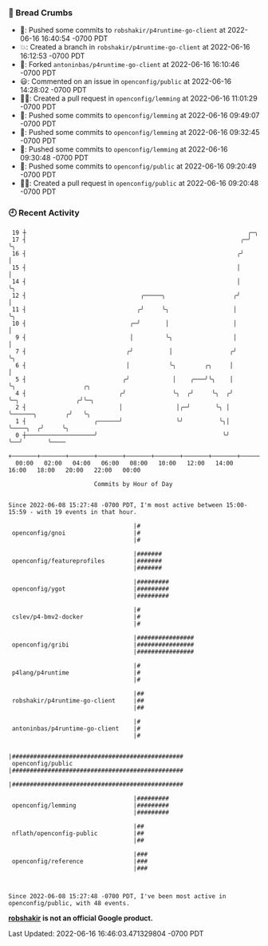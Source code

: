 ### 🍞 Bread Crumbs

 * 🚢: Pushed some commits to `robshakir/p4runtime-go-client` at 2022-06-16 16:40:54 -0700 PDT
 * 💥: Created a branch in `robshakir/p4runtime-go-client` at 2022-06-16 16:12:53 -0700 PDT
 * 🍴: Forked `antoninbas/p4runtime-go-client` at 2022-06-16 16:10:46 -0700 PDT
 * 😃: Commented on an issue in `openconfig/public` at 2022-06-16 14:28:02 -0700 PDT
 * ✍🏼: Created a pull request in `openconfig/lemming` at 2022-06-16 11:01:29 -0700 PDT
 * 🚢: Pushed some commits to `openconfig/lemming` at 2022-06-16 09:49:07 -0700 PDT
 * 🚢: Pushed some commits to `openconfig/lemming` at 2022-06-16 09:32:45 -0700 PDT
 * 🚢: Pushed some commits to `openconfig/lemming` at 2022-06-16 09:30:48 -0700 PDT
 * 🚢: Pushed some commits to `openconfig/public` at 2022-06-16 09:20:49 -0700 PDT
 * ✍🏼: Created a pull request in `openconfig/public` at 2022-06-16 09:20:48 -0700 PDT

### 🕘 Recent Activity
```
 19 ┼                                                              ╭─╮
 17 ┤                                                            ╭─╯ ╰╮
 16 ┤                                                           ╭╯    │
 15 ┤                                                           │     │
 14 ┤                                                           │     ╰╮
 12 ┤                                ╭─────╮                   ╭╯      │
 11 ┤                               ╭╯     ╰╮                  │       ╰╮
 10 ┤                             ╭─╯       │                  │        │
  9 ┤                             │         ╰╮                 │        │
  7 ┤                            ╭╯          │                ╭╯        ╰╮
  6 ┤                            │           ╰╮        ╭╮     │          │
  5 ┤                           ╭╯            │    ╭───╯╰╮    │          ╰╮                   ╭╮
  4 ┤                          ╭╯             ╰╮  ╭╯     ╰╮  ╭╯           ╰─╮                ╭╯╰─╮
  2 ┤                          │               │╭─╯       ╰╮ │              ╰──────╮        ╭╯   ╰╮
  1 ┤                   ╭──────╯               ╰╯          ╰╮│                     ╰────╮  ╭╯     ╰╮
  0 ┼───────────────────╯                                   ╰╯                          ╰──╯       ╰────
    +───────+───────+───────+───────+───────+───────+───────+───────+───────+───────+───────+───────+────
  00:00   02:00   04:00   06:00   08:00   10:00   12:00   14:00   16:00   18:00   20:00   22:00   00:00   

						Commits by Hour of Day


Since 2022-06-08 15:27:48 -0700 PDT, I'm most active between 15:00-15:59 - with 19 events in that hour.

```



```
                                   |#
 openconfig/gnoi                   |#
                                   |#

                                   |#######
 openconfig/featureprofiles        |#######
                                   |#######

                                   |#########
 openconfig/ygot                   |#########
                                   |#########

                                   |#
 cslev/p4-bmv2-docker              |#
                                   |#

                                   |################
 openconfig/gribi                  |################
                                   |################

                                   |#
 p4lang/p4runtime                  |#
                                   |#

                                   |##
 robshakir/p4runtime-go-client     |##
                                   |##

                                   |#
 antoninbas/p4runtime-go-client    |#
                                   |#

                                   |################################################
 openconfig/public                 |################################################
                                   |################################################

                                   |#########
 openconfig/lemming                |#########
                                   |#########

                                   |##
 nflath/openconfig-public          |##
                                   |##

                                   |###
 openconfig/reference              |###
                                   |###



Since 2022-06-08 15:27:48 -0700 PDT, I've been most active in openconfig/public, with 48 events.

```
**[robshakir](mailto:robjs@google.com) is not an official Google product.**  


Last Updated: 2022-06-16 16:46:03.471329804 -0700 PDT
